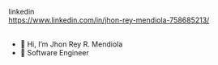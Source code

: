 linkedin</br>https://www.linkedin.com/in/jhon-rey-mendiola-758685213/
</br></br>
- 👋 Hi, I’m Jhon Rey R. Mendiola
- 👀 Software Engineer

<!---
Jhon Rey Mendiola/AngPayas055 is a ✨ special ✨ repository because its `README.md` (this file) appears on your GitHub profile.
You can click the Preview link to take a look at your changes.
--->
